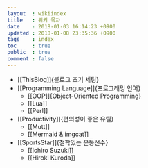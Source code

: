 ```yaml
---
layout  : wikiindex
title   : 위키 목차
date 	: 2018-01-03 16:14:23 +0900
updated : 2018-01-08 23:35:36 +0900
tags    : index
toc     : true
public  : true
comment : false
---
```


* [[ThisBlog]]{블로그 초기 세팅}
* [[Programming Language]]{프로그래밍 언어}
  * [[OOP]]{Object-Oriented Programming}
  * [[Lua]]
  * [[Perl]]
* [[Productivity]]{편의성이 좋은 유틸}
  * [[Mutt]]
  * [[Mermaid & imgcat]]
* [[SportsStar]]{철학있는 운동선수}
  * [[Ichiro Suzuki]]
  * [[Hiroki Kuroda]]
